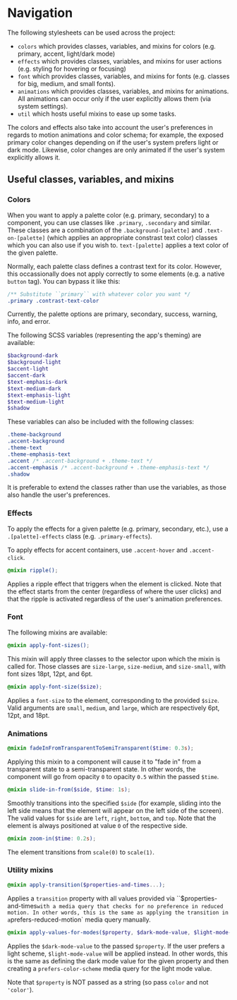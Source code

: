 # Navigation

The following stylesheets can be used across the project:

- `colors` which provides classes, variables, and mixins for colors (e.g. primary, accent, light/dark mode)
- `effects` which provides classes, variables, and mixins for user actions (e.g. styling for hovering or focusing)
- `font` which provides classes, variables, and mixins for fonts (e.g. classes for big, medium, and small fonts).
- `animations` which provides classes, variables, and mixins for animations. All animations can occur only if the user explicitly allows them (via system settings).
- `util` which hosts useful mixins to ease up some tasks.

The colors and effects also take into account the user's preferences in regards to motion animations and color schema; for example, the exposed primary color changes depending on if the user's system prefers light or dark mode. Likewise, color changes are only animated if the user's system explicitly allows it.

## Useful classes, variables, and mixins

### Colors

When you want to apply a palette color (e.g. primary, secondary) to a component, you can use classes like `.primary`, `.secondary` and similar.
These classes are a combination of the `.background-[palette]` and `.text-on-[palette]` (which applies an appropriate constrast text color) classes which you can also use if you wish to. `text-[palette]` applies a text color of the given palette.

Normally, each palette class defines a contrast text for its color. However, this occassionally does not apply correctly to some elements (e.g. a native `button` tag). You can bypass it like this:

```css
/** Substitute ``primary`` with whatever color you want */
.primary .contrast-text-color
```

Currently, the palette options are primary, secondary, success, warning, info, and error.

The following SCSS variables (representing the app's theming) are available:

```scss
$background-dark
$background-light
$accent-light
$accent-dark
$text-emphasis-dark
$text-medium-dark
$text-emphasis-light
$text-medium-light
$shadow
```

These variables can also be included with the following classes:

```css
.theme-background
.accent-background
.theme-text
.theme-emphasis-text
.accent /* .accent-background + .theme-text */
.accent-emphasis /* .accent-background + .theme-emphasis-text */
.shadow
```

It is preferable to extend the classes rather than use the variables, as those also handle the user's preferences.

### Effects

To apply the effects for a given palette (e.g. primary, secondary, etc.), use a
`.[palette]-effects` class (e.g. `.primary-effects`).

To apply effects for accent containers, use `.accent-hover` and `.accent-click`.

```scss
@mixin ripple();
```

Applies a ripple effect that triggers when the element is clicked. Note that the effect starts from the center (regardless of where the user clicks) and that the ripple is activated regardless of the user's
animation preferences.

### Font

The following mixins are available:

```scss
@mixin apply-font-sizes();
```
This mixin will apply three classes to the selector upon which the mixin is called for. Those classes are ``size-large``, ``size-medium``, and ``size-small``, with font sizes 18pt, 12pt, and 6pt.

```scss
@mixin apply-font-size($size);
```
Applies a ``font-size`` to the element, corresponding to the provided ``$size``. Valid arguments are ``small``, ``medium``, and ``large``, which are respectively 6pt, 12pt, and 18pt.

### Animations

```scss
@mixin fadeInFromTransparentToSemiTransparent($time: 0.3s);
```

Applying this mixin to a component will cause it to "fade in" from a transparent state to a semi-transparent state. In other words, the component will go from opacity `0` to opacity `0.5` within the passed `$time`.

```scss
@mixin slide-in-from($side, $time: 1s);
```

Smoothly transitions into the specified `$side` (for example, sliding into the left side means that the element will appear on the left side of the screen). The valid values for `$side` are `left`, `right`, `bottom`, and `top`. Note that the element is always positioned at value `0` of the respective side.

```scss
@mixin zoom-in($time: 0.2s);
```

The element transitions from `scale(0)` to `scale(1)`.

### Utility mixins

```scss
@mixin apply-transition($properties-and-times...);
```

Applies a `transition` property with all values provided via ``$properties-and-times` with a media query that checks for no
preference in reduced motion. In other words, this is the same as applying
the transition in a `prefers-reduced-motion` media query manually.

```scss
@mixin apply-values-for-modes($property, $dark-mode-value, $light-mode-value);
```

Applies the `$dark-mode-value` to the passed `$property`. If
the user prefers a light scheme, `$light-mode-value` will be applied instead. In other words, this is the same as defining the dark mode value for the given property and then creating a `prefers-color-scheme` media query for the light mode value.

Note that `$property` is NOT passed as a string (so pass `color` and not `'color'`).
